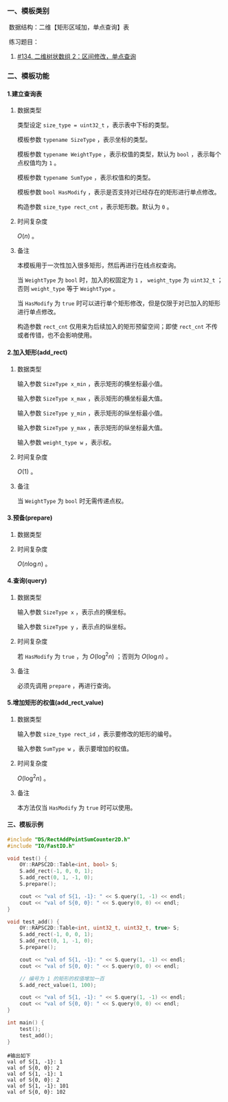 ### 一、模板类别

​	数据结构：二维【矩形区域加，单点查询】表

​	练习题目：

1. [#134. 二维树状数组 2：区间修改，单点查询](https://loj.ac/p/134)


### 二、模板功能

#### 1.建立查询表

1. 数据类型

   类型设定 `size_type = uint32_t` ，表示表中下标的类型。

   模板参数 `typename SizeType` ，表示坐标的类型。
   
   模板参数 `typename WeightType` ，表示权值的类型，默认为 `bool` ，表示每个点权值均为 `1` 。
   
   模板参数 `typename SumType` ，表示权值和的类型。
   
   模板参数 `bool HasModify` ，表示是否支持对已经存在的矩形进行单点修改。

   构造参数 `size_type rect_cnt` ，表示矩形数。默认为 `0` 。

2. 时间复杂度

    $O(n)$ 。

3. 备注

   本模板用于一次性加入很多矩形，然后再进行在线点权查询。
   
   当 `WeightType` 为 `bool` 时，加入的权固定为 `1` ， `weight_type` 为 `uint32_t` ；否则 `weight_type` 等于 `WeightType` 。
   
   当 `HasModify` 为 `true` 时可以进行单个矩形修改，但是仅限于对已加入的矩形进行单点修改。
   
   构造参数 `rect_cnt` 仅用来为后续加入的矩形预留空间；即使 `rect_cnt` 不传或者传错，也不会影响使用。

#### 2.加入矩形(add_rect)

1. 数据类型

   输入参数 `SizeType x_min` ，表示矩形的横坐标最小值。
   
   输入参数 `SizeType x_max` ，表示矩形的横坐标最大值。
   
   输入参数 `SizeType y_min` ，表示矩形的纵坐标最小值。
   
   输入参数 `SizeType y_max` ，表示矩形的纵坐标最大值。
   
   输入参数 `weight_type w` ，表示权。

2. 时间复杂度

    $O(1)$ 。
    
3. 备注

   当 `WeightType` 为 `bool` 时无需传递点权。

#### 3.预备(prepare)

1. 数据类型

2. 时间复杂度

    $O(n\log n)$ 。

#### 4.查询(query)

1. 数据类型

   输入参数 `SizeType x` ，表示点的横坐标。
   
   输入参数 `SizeType y` ，表示点的纵坐标。

2. 时间复杂度

   若 `HasModify` 为 `true` ，为 $O(\log^2 n)$ ；否则为 $O(\log n)$ 。

3. 备注

   必须先调用 `prepare` ，再进行查询。

#### 5.增加矩形的权值(add_rect_value)

1. 数据类型

   输入参数 `size_type rect_id` ，表示要修改的矩形的编号。
   
   输入参数 `SumType w` ，表示要增加的权值。

2. 时间复杂度

    $O(\log^2 n)$ 。
    
3. 备注

   本方法仅当 `HasModify` 为 `true` 时可以使用。

#### 三、模板示例

```c++
#include "DS/RectAddPointSumCounter2D.h"
#include "IO/FastIO.h"

void test() {
    OY::RAPSC2D::Table<int, bool> S;
    S.add_rect(-1, 0, 0, 1);
    S.add_rect(0, 1, -1, 0);
    S.prepare();

    cout << "val of S{1, -1}: " << S.query(1, -1) << endl;
    cout << "val of S{0, 0}: " << S.query(0, 0) << endl;
}

void test_add() {
    OY::RAPSC2D::Table<int, uint32_t, uint32_t, true> S;
    S.add_rect(-1, 0, 0, 1);
    S.add_rect(0, 1, -1, 0);
    S.prepare();

    cout << "val of S{1, -1}: " << S.query(1, -1) << endl;
    cout << "val of S{0, 0}: " << S.query(0, 0) << endl;

    // 编号为 1 的矩形的权值增加一百
    S.add_rect_value(1, 100);

    cout << "val of S{1, -1}: " << S.query(1, -1) << endl;
    cout << "val of S{0, 0}: " << S.query(0, 0) << endl;
}

int main() {
    test();
    test_add();
}
```

```
#输出如下
val of S{1, -1}: 1
val of S{0, 0}: 2
val of S{1, -1}: 1
val of S{0, 0}: 2
val of S{1, -1}: 101
val of S{0, 0}: 102

```

